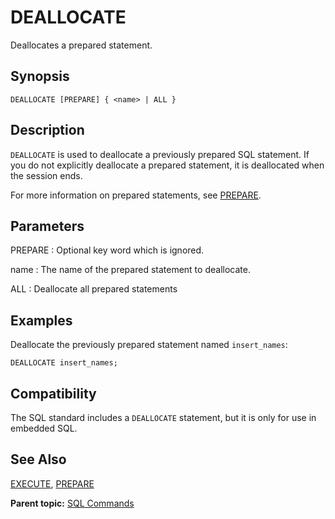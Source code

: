 # DEALLOCATE 

Deallocates a prepared statement.

## <a id="section2"></a>Synopsis 

``` {#sql_command_synopsis}
DEALLOCATE [PREPARE] { <name> | ALL }
```

## <a id="section3"></a>Description 

`DEALLOCATE` is used to deallocate a previously prepared SQL statement. If you do not explicitly deallocate a prepared statement, it is deallocated when the session ends.

For more information on prepared statements, see [PREPARE](PREPARE.html).

## <a id="section4"></a>Parameters 

PREPARE
:   Optional key word which is ignored.

name
:   The name of the prepared statement to deallocate.

ALL
:   Deallocate all prepared statements

## <a id="section5"></a>Examples 

Deallocate the previously prepared statement named `insert_names`:

```
DEALLOCATE insert_names;
```

## <a id="section6"></a>Compatibility 

The SQL standard includes a `DEALLOCATE` statement, but it is only for use in embedded SQL.

## <a id="section7"></a>See Also 

[EXECUTE](EXECUTE.html), [PREPARE](PREPARE.html)

**Parent topic:** [SQL Commands](../sql_commands/sql_ref.html)

